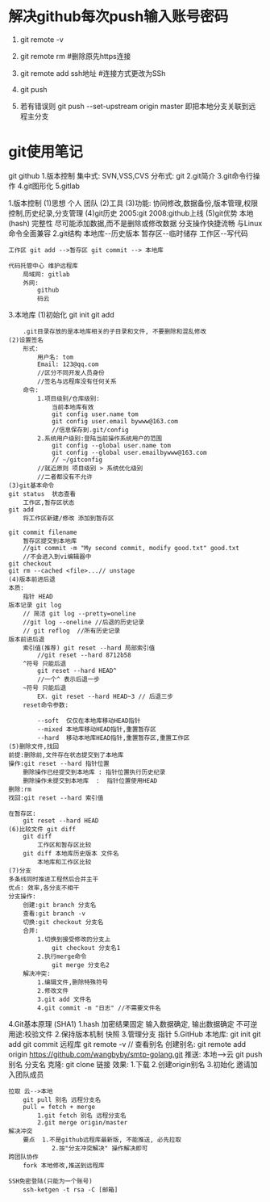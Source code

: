 # 解决github每次push输入账号密码
1. git remote -v 

2. git remote rm <branch> #删除原先https连接
3. git remote add <branch> ssh地址 #连接方式更改为SSh
4. git push <branch>
5. 若有错误则 git push --set-upstream origin master 即把本地分支关联到远程主分支


# git使用笔记
git github
    1.版本控制 
        集中式: SVN,VSS,CVS
        分布式:    git
    2.git简介
    3.git命令行操作
    4.git图形化
    5.gitlab

1.版本控制 
    (1)思想
        个人
        团队
    (2)工具
    (3)功能:
        协同修改,数据备份,版本管理,权限控制,历史纪录,分支管理
    (4)git历史
        2005:git
        2008:github上线
    (5)git优势
        本地 (hash)
        完整性
        尽可能添加数据,而不是删除或修改数据
        分支操作快捷流畅
        与Linux命令全面兼容
2.git结构
    本地库--历史版本
    暂存区--临时储存
    工作区--写代码

    工作区 git add -->暂存区 git commit --> 本地库

    代码托管中心 维护远程库
        局域网: gitlab
        外网:
            github
            码云
3.本地库
    (1)初始化
        git init
        git add 

        .git目录存放的是本地库相关的子目录和文件, 不要删除和混乱修改
    (2)设置签名
        形式:
            用户名: tom
            Email: 123@qq.com 
            //区分不同开发人员身份
            //签名与远程库没有任何关系
        命令: 
            1.项目级别/仓库级别:
                当前本地库有效
                git config user.name tom 
                git config user.email bywww@163.com
                //信息保存到.git/config
            2.系统用户级别:登陆当前操作系统用户的范围
                git config --global user.name tom
                git config --global user.emailbywww@163.com
                // ~/gitconfig
            //就近原则 项目级别 > 系统优化级别
            //二者都没有不允许
    (3)git基本命令
    git status  状态查看 
        工作区,暂存区状态
    git add  
        将工作区新建/修改 添加到暂存区
    
    git commit filename 
        暂存区提交到本地库
        //git commit -m "My second commit, modify good.txt" good.txt
        //不会进入到vi编辑器中
    git checkout
    git rm --cached <file>...// unstage
    (4)版本前进后退
    本质:
        指针 HEAD
    版本记录 git log 
        // 简洁 git log --pretty=oneline
        //git log --oneline //后退的历史记录
        // git reflog  //所有历史记录
    版本前进后退
        索引值(推荐) git reset --hard 局部索引值
            //git reset --hard 8712b58
        ^符号 只能后退 
            git reset --hard HEAD^
            //一个^ 表示后退一步
        ~符号 只能后退
            EX. git reset --hard HEAD~3 // 后退三步
        reset命令参数:
            
            --soft  仅仅在本地库移动HEAD指针
            --mixed 本地库移动HEAD指针,重置暂存区 
            --hard  移动本地库HEAD指针,重置暂存区,重置工作区
    (5)删除文件,找回
    前提:删除前,文件存在状态提交到了本地库
    操作:git reset --hard 指针位置
        删除操作已经提交到本地库 : 指针位置执行历史纪录
        删除操作未提交到本地库  :  指针位置使用HEAD
    删除:rm
    找回:git reset --hard 索引值

    在暂存区:
        git reset --hard HEAD
    (6)比较文件 git diff 
        git diff 
            工作区和暂存区比较
        git diff 本地库历史版本 文件名
            本地库和工作区比较
    (7)分支
    多条线同时推进工程然后合并主干
    优点: 效率,各分支不相干
    分支操作:  
        创建:git branch 分支名
        查看:git branch -v
        切换:git checkout 分支名
        合并:
            1.切换到接受修改的分支上
                git checkout 分支名1 
            2.执行merge命令
                git merge 分支名2
        解决冲突:
            1.编辑文件,删除特殊符号
            2.修改文件
            3.git add 文件名
            4.git commit -m "日志" //不需要文件名
4.Git基本原理 (SHA1)
    1.hash
        加密结果固定
        输入数据确定, 输出数据确定
        不可逆
        用途:校验文件
    2.保持版本机制
        快照
    3.管理分支
        指针
5.GitHub
    本地库:
        git init
        git add
        git commit
    远程库
        git remote -v // 查看别名
        创建别名:
            git remote  add origin https://github.com/wangbyby/smtp-golang.git
    推送:  本地-->云
        git push 别名 分支名
    克隆:
        git clone 链接
        效果: 
            1.下载
            2.创建origin别名
            3.初始化
    邀请加入团队成员
        
    拉取 云-->本地
        git pull 别名 远程分支名
        pull = fetch + merge 
            1.git fetch 别名 远程分支名
            2.git merge origin/master
    解决冲突
        要点  1.不是github远程库最新版, 不能推送, 必先拉取
                2.按"分支冲突解决" 操作解决即可
    跨团队协作
        fork 本地修改,推送到远程库
        
	SSH免密登陆(只能为一个账号)
		ssh-ketgen -t rsa -C [邮箱]
